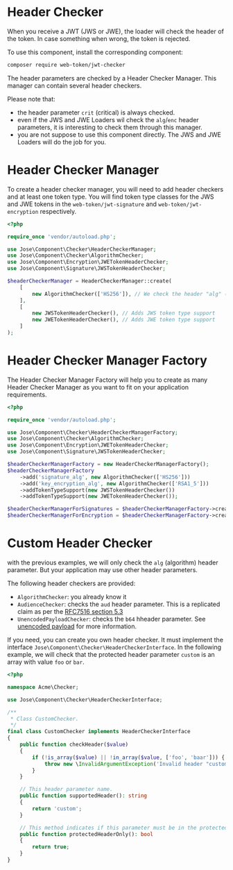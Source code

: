 Header Checker
==============

When you receive a JWT (JWS or JWE), the loader will check the header of the token.
In case something when wrong, the token is rejected.

To use this component, install the corresponding component:

```sh
composer require web-token/jwt-checker
```

The header parameters are checked by a Header Checker Manager.
This manager can contain several header checkers.

Please note that:

* the header parameter `crit` (critical) is always checked.
* even if the JWS and JWE Loaders wil check the `alg`/`enc` header parameters, it is interesting to check them through this manager. 
* you are not suppose to use this component directly. The JWS and JWE Loaders will do the job for you.

# Header Checker Manager

To create a header checker manager, you will need to add header checkers and at least one token type.
You will find token type classes for the  JWS and JWE tokens in the `web-token/jwt-signature` and `web-token/jwt-encryption` respectively.

```php
<?php

require_once 'vendor/autoload.php';

use Jose\Component\Checker\HeaderCheckerManager;
use Jose\Component\Checker\AlgorithmChecker;
use Jose\Component\Encryption\JWETokenHeaderChecker;
use Jose\Component\Signature\JWSTokenHeaderChecker;

$headerCheckerManager = HeaderCheckerManager::create(
    [
        new AlgorithmChecker(['HS256']), // We check the header "alg" (algorithm)
    ],
    [
        new JWSTokenHeaderChecker(), // Adds JWS token type support
        new JWETokenHeaderChecker(), // Adds JWE token type support
    ]
);
```

# Header Checker Manager Factory

The Header Checker Manager Factory will help you to create as many Header Checker Manager as you want to fit on your application requirements.

```php
<?php

require_once 'vendor/autoload.php';

use Jose\Component\Checker\HeaderCheckerManagerFactory;
use Jose\Component\Checker\AlgorithmChecker;
use Jose\Component\Encryption\JWETokenHeaderChecker;
use Jose\Component\Signature\JWSTokenHeaderChecker;

$headerCheckerManagerFactory = new HeaderCheckerManagerFactory();
$headerCheckerManagerFactory
    ->add('signature_alg', new AlgorithmChecker(['HS256']))
    ->add('key_encryption_alg', new AlgorithmChecker(['RSA1_5']))
    ->addTokenTypeSupport(new JWSTokenHeaderChecker())
    ->addTokenTypeSupport(new JWETokenHeaderChecker());

$headerCheckerManagerForSignatures = $headerCheckerManagerFactory->create(['signature_alg']);
$headerCheckerManagerForEncryption = $headerCheckerManagerFactory->create(['key_encryption_alg']);
```

# Custom Header Checker

with the previous examples, we will only check the `alg` (algorithm) header parameter.
But your application may use other header parameters.

The following header checkers are provided:

* `AlgorithmChecker`: you already know it
* `AudienceChecker`: checks the `aud` header parameter. This is a replicated claim as per the [RFC7516 section 5.3](https://tools.ietf.org/html/rfc7519#section-5.3)
* `UnencodedPayloadChecker`: checks the `b64` hheader parameter. See [unencoded payload](../../advanced/jws/unencoded_payload.md) for more information.

If you need, you can create you own header checker. It must implement the interface `Jose\Component\Checker\HeaderCheckerInterface`.
In the following example, we will check that the protected header parameter `custom` is an array with value `foo` or `bar`.

```php
<?php

namespace Acme\Checker;

use Jose\Component\Checker\HeaderCheckerInterface;

/**
 * Class CustomChecker.
 */
final class CustomChecker implements HeaderCheckerInterface
{
    public function checkHeader($value)
    {
        if (!is_array($value) || !in_array($value, ['foo', 'baar'])) {
            throw new \InvalidArgumentException('Invalid header "custom".');
        }
    }

    // This header parameter name.
    public function supportedHeader(): string
    {
        return 'custom';
    }

    // This method indicates if this parameter must be in the protected header or not.
    public function protectedHeaderOnly(): bool
    {
        return true;
    }
}
```
